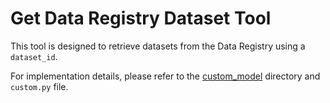 # Get Data Registry Dataset Tool

This tool is designed to retrieve datasets from the Data Registry using a `dataset_id`.

For implementation details, please refer to the [custom_model](./custom_model) directory and `custom.py` file.